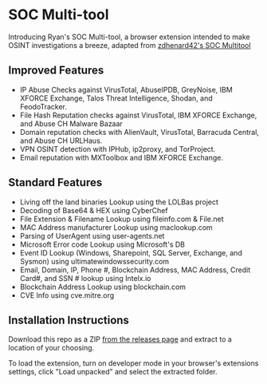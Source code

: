 # SOC Multi-tool

Introducing Ryan's SOC Multi-tool, a browser extension intended to make OSINT investigations a breeze, adapted from [zdhenard42's SOC Multitool](https://github.com/zdhenard42/SOC-Multitool)  

## Improved Features
- IP Abuse Checks against VirusTotal, AbuseIPDB, GreyNoise, IBM XFORCE Exchange, Talos Threat Intelligence, Shodan, and FeodoTracker.
- File Hash Reputation checks against VirusTotal, IBM XFORCE Exchange, and Abuse CH Malware Bazaar
- Domain reputation checks with AlienVault, VirusTotal, Barracuda Central, and Abuse CH URLHaus.
- VPN OSINT detection with IPHub, ip2proxy, and TorProject.
- Email reputation with MXToolbox and IBM XFORCE Exchange.

## Standard Features
- Living off the land binaries Lookup using the LOLBas project
- Decoding of Base64 & HEX using CyberChef
- File Extension & Filename Lookup using fileinfo.com & File.net
- MAC Address manufacturer Lookup using maclookup.com
- Parsing of UserAgent using user-agents.net
- Microsoft Error code Lookup using Microsoft's DB
- Event ID Lookup (Windows, Sharepoint, SQL Server, Exchange, and Sysmon) using ultimatewindowssecurity.com
- Email, Domain, IP, Phone #, Blockchain Address, MAC Address, Credit Card#, and SSN # lookup using Intelx.io
- Blockchain Address Lookup using blockchain.com
- CVE Info using cve.mitre.org

## Installation Instructions
Download this repo as a ZIP [from the releases page](https://github.com/ryanoleary26/SOC-Multitool/releases) and extract to a location of your choosing.

To load the extension, turn on developer mode in your browser's extensions settings, click "Load unpacked" and select the extracted folder. 